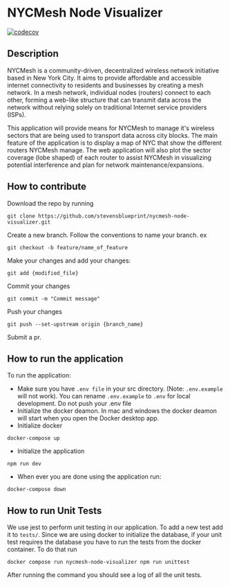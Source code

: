 # NYCMesh Node Visualizer
[![codecov](https://codecov.io/gh/stevensblueprint/nycmesh-node-visualizer/graph/badge.svg?token=91LC3ME00H)](https://codecov.io/gh/stevensblueprint/nycmesh-node-visualizer)
## Description

NYCMesh is a community-driven, decentralized wireless network initiative based in New York City. It aims to provide affordable and accessible internet connectivity to residents and businesses by creating a mesh network. In a mesh network, individual nodes (routers) connect to each other, forming a web-like structure that can transmit data across the network without relying solely on traditional Internet service providers (ISPs).

This application will provide means for NYCMesh to manage it's wireless sectors that are being used to transport data across city blocks. The main feature of the application is to display a map of NYC that show the different routers NYCMesh manage. The web application will also plot the sector coverage (lobe shaped) of each router to assist NYCMesh in visualizing potential interference and plan for network maintenance/expansions.

## How to contribute
Download the repo by running
```
git clone https://github.com/stevensblueprint/nycmesh-node-visualizer.git
```
Create a new branch. Follow the conventions to name your branch. ex
```
git checkout -b feature/name_of_feature
```
Make your changes and add your changes:
```
git add {modified_file}
```
Commit your changes 
```
git commit -m "Commit message"
```
Push your changes
```
git push --set-upstream origin {branch_name}
```
Submit a pr.


## How to run the application
To run the application:
- Make sure you have ```.env file``` in your src directory. (Note: ```.env.example``` will not work). You can rename ```.env.example``` to ```.env``` for local development. Do not push your .env file
- Initialize the docker deamon. In mac and windows the docker deamon will start when you open the Docker desktop app.
- Initialize docker
```
docker-compose up
```
- Initialize the application
```
npm run dev
```
- When ever you are done using the application run:
```
docker-compose down
```

## How to run Unit Tests
We use jest to perform unit testing in our application. To add a new test add it to ```tests/```.
Since we are using docker to initialize the database, if your unit test requires the database you have to run
the tests from the docker container.
To do that run
```
docker compose run nycmesh-node-visualizer npm run unittest
```
After running the command you should see a log of all the unit tests.
